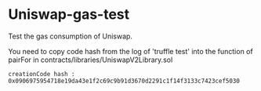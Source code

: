 # Uniswap-gas-test

Test the gas consumption of Uniswap.

You need to copy code hash from the log of 'truffle test' into the function of pairFor in contracts/libraries/UniswapV2Library.sol

```
creationCode hash : 0x0906975954718e19da43e1f2c69c9b91d3670d2291c1f14f3133c7423cef5030
```

